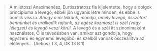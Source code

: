 > A milétoszi Anaximenész, Eurtisztratosz fia kijelentette, hogy a dolgok princípiuma a levegő; ebbél jön ugyanis létre minden, és ebbe is bomlik vissza. *Ahogy a mi lelkünk, mondja, amely levegő, összetart bennünket és uralkodik rajtunk, az egész kozmoszt is szél (vagy lélegzet) és levegő veszi körül.* A levegő és a szél itt szinonimaként használatos, Ő is tévedésben van, amikor azt gondolja, hogy egyszerű és egynemű levegőből és szélből vannak összeállítva az élőlények...
> (Aetiosz I 3, 4, DK 13 B 1)